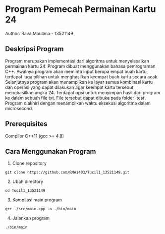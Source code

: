 # Program Pemecah Permainan Kartu 24
Author: Rava Maulana - 13521149

## Deskripsi Program

Program merupakan implementasi dari algoritma untuk menyelesaikan permainan kartu 24. Program dibuat menggunakan bahasa pemrograman C++. Awalnya program akan meminta input berupa empat buah kartu, terdapat juga pilihan untuk menghasilkan keempat buah kartu secara acak. Selanjutnya program akan menampilkan ke layar semua kombinasi kartu dan operasi yang dapat dilakukan agar keempat kartu tersebut menghasilkan angka 24. Terdapat opsi untuk menyimpan hasil dari program ke dalam sebuah file txt. File tersebut dapat dibuka pada folder 'test'. Program diakhiri dengan menampilkan waktu eksekusi algoritma dalam microsecond.

## Prerequisites
Compiler C++11 (gcc >= 4.8)

## Cara Menggunakan Program
1. Clone repository
```
git clone https://github.com/RMA1403/Tucil1_13521149.git
```

2. Ubah directory
```
cd Tucil1_13521149
```

3. Kompilasi main program
```
g++ ./src/main.cpp -o ./bin/main
```

4. Jalankan program
```
./bin/main
```
